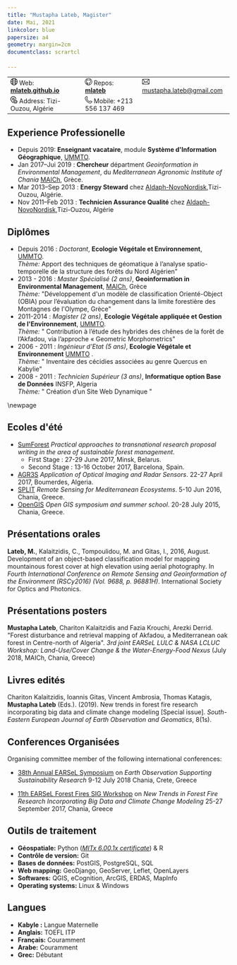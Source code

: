```yaml
---      
title: "Mustapha Lateb, Magister"   
date: Mai, 2021  
linkcolor: blue   
papersize: a4   
geometry: margin=2cm   
documentclass: scrartcl  

---   
```

 
||||
|:--|:--|:--|
|![](internet.png) Web: **[mlateb.github.io][]**  | ![](github.png) Repos: **[mlateb][]**  |  ![](email.png) <mustapha.lateb@gmail.com>|  
|![](address.png) Address: Tizi-Ouzou, Algérie  |  ![](phone.png) Mobile: +213 556 137 469|
   
   
    
     
Experience Professionelle  
-------------------------   
   
* Depuis 2019: **Enseignant vacataire**, module **Système d'Information Géographique**, [UMMTO][].
* Jan 2017–Jui 2019 : **Chercheur** départment *Geoinformation in Environmental Management*, du *Mediterranean Agronomic Institute of Chania* [MAICh][], Grèce.
* Mar 2013–Sep 2013 : **Energy Steward** chez [Aldaph-NovoNordisk][],Tizi-Ouzou, Algérie.
* Nov 2011–Feb 2013 : **Technicien Assurance Qualité** chez [Aldaph-NovoNordisk][],Tizi-Ouzou, Algérie    

Diplômes
---------   
   
* Depuis 2016 : *Doctorant*, **Ecologie Végétale et Environnement**, [UMMTO][].         
*Thème:* Apport des techniques de géomatique à l’analyse spatio-temporelle de la structure des forêts du Nord Algérien"       
* 2013 - 2016 : *Master Spécialisé (2 ans)*, **Geoinformation in Environmental Management**, [MAICh][], Grèce    
*Thème:* "Développement d'un modèle de classification Orienté-Object (OBIA) pour l’évaluation du changement dans la limite forestière des Montagnes de l'Olympe, Grèce"   
* 2011-2014 : *Magister (2 ans)*, **Ecologie Végétale appliquée et Gestion de l'Environnement**, [UMMTO][].         
*Thème:* " Contribution à l’étude des hybrides des chênes de la forêt de l’Akfadou, via l’approche « Geometric Morphometrics"   
* 2006 - 2011 : *Ingénieur d'Etat (5 ans)*, **Ecologie Végétale et Environnement** [UMMTO][] .     
*Thème:* " Inventaire des cécidies associées au genre Quercus en Kabylie"   
* 2008 - 2011 : *Technicien Supérieur (3 ans)*, **Informatique option Base de Données** INSFP, Algeria   
*Thème:* "  Création d’un Site Web Dynamique "   
  
\newpage  
   
Ecoles d'été   
-------------  

* [SumForest][] *Practical approaches to transnational research proposal writing in the area of sustainable forest management*.  
   * First Stage : 27-29 June 2017, Minsk, Belarus.
   * Second Stage : 13-16 October 2017, Barcelona, Spain.   
* [AGR3S][] *Application of Optical Imaging and Radar Sensors*. 22-27 April 2017, Boumerdes, Algeria.   
* [SPLIT][] *Remote Sensing for Mediterranean Ecosystems*. 5-10 Jun 2016, Chania, Greece.  
* [OpenGIS][] *Open GIS symposium and summer school*. 20-28 July 2015, Chania, Greece.   

Présentations orales   
------------------

**Lateb, M.**, Kalaitzidis, C., Tompoulidou, M. and Gitas, I., 2016, August. Development of an object-based classification model for mapping mountainous forest cover at high elevation using aerial photography. In *Fourth International Conference on Remote Sensing and Geoinformation of the Environment (RSCy2016) (Vol. 9688, p. 96881H)*. International Society for Optics and Photonics.

Présentations posters   
--------------------   
**Mustapha Lateb**, Chariton Kalaitzidis and Fazia Krouchi, Arezki Derrid. "Forest disturbance and retrieval mapping of Akfadou, a Mediterranean oak forest in Centre-north of Algeria". *3rd joint EARSeL LULC & NASA LCLUC Workshop: Land-Use/Cover Change & the Water-Energy-Food Nexus* (July 2018, MAICh, Chania, Greece)   

Livres edités  
-------------
Chariton Kalaitzidis, Ioannis Gitas, Vincent Ambrosia, Thomas Katagis, **Mustapha Lateb** (Eds.). (2019). New trends in forest fire research incorporating big data and climate change modeling [Special issue]. *South-Eastern European Journal of Earth Observation and Geomatics*, 8(1s).  

Conferences Organisées    
----------------------
Organising committee member of the following international conferences:    
    
* [38th Annual EARSeL Symposium][] on *Earth Observation Supporting Sustainability Research* 9-12 July 2018 Chania, Crete, Greece   
  
* [11th EARSeL Forest Fires SIG Workshop][] on *New Trends in Forest Fire Research Incorporating Big Data and Climate Change Modeling* 25-27 September 2017, Chania, Greece   

Outils de traitement
--------------------   
   
* **Géospatiale:** Python ([*MITx 6.00.1x certificate*][]) & R   
* **Contrôle de version:** Git 
* **Bases de données:** PostGIS, PostgreSQL, SQL
* **Web mapping:** GeoDjango, GeoServer, Leflet, OpenLayers  
* **Softwares:** QGIS, eCognition,  ArcGIS, ERDAS, MapInfo
* **Operating systems:** Linux & Windows   
   
Langues
---------   
    
* **Kabyle :** Langue Maternelle
* **Anglais:** TOEFL ITP
* **Français:** Couramment 
* **Arabe:**  Couramment
* **Grec:** Débutant     


[mlateb.github.io]:https://mlateb.github.io 
[mlateb]:https://github.com/mlateb
[MustaphaLateb]:https://twitter.com/MustaphaLateb
[MAICh]:https://www.iamc.ciheam.org/ 
[Aldaph-NovoNordisk]:http://www.novonordisk.dz/about-novo-nordisk/novo-nordisk-algeria.html
[38th Annual EARSeL Symposium]:http://symposium.earsel.org/38th-symposium-Chania   
[11th EARSeL Forest Fires SIG Workshop]:http://ffsig2017.maich.gr/en/   
[UMMTO]:https://www.ummto.dz   
[SumForest]:https://www.sumforest.org   
[AGR3S]:http://agr3s2017.univ-boumerdes.dz   
[SPLIT]:https://splitremotesensing.com/home-2016/#after_section_1   
[OpenGIS]:https://opengis2015.pns.aegean.gr   
[*MITx 6.00.1x certificate*]:https://courses.edx.org/certificates/4356b753befc4825afcaf5649f4be6ad
